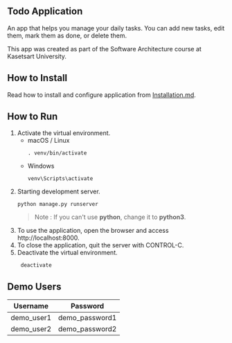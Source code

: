 ## Todo Application

An app that helps you manage your daily tasks. 
You can add new tasks, edit them, mark them as done, or delete them.

This app was created as part of the Software Architecture course at Kasetsart University.

## How to Install
Read how to install and configure application from [Installation.md](Installation.md).

## How to Run
1. Activate the virtual environment.
   * macOS / Linux
     ```
     . venv/bin/activate 
     ```
   * Windows
     ```
     venv\Scripts\activate
     ```
2. Starting development server.
    ```
    python manage.py runserver
    ```
    > Note : If you can't use **python**, change it to **python3**.
3. To use the application, open the browser and access http://localhost:8000.
4. To close the application, quit the server with CONTROL-C.
5. Deactivate the virtual environment.
   ```
    deactivate
    ```

## Demo Users
| Username   | Password       |
|------------|----------------|
| demo_user1 | demo_password1 |
| demo_user2 | demo_password2 |
